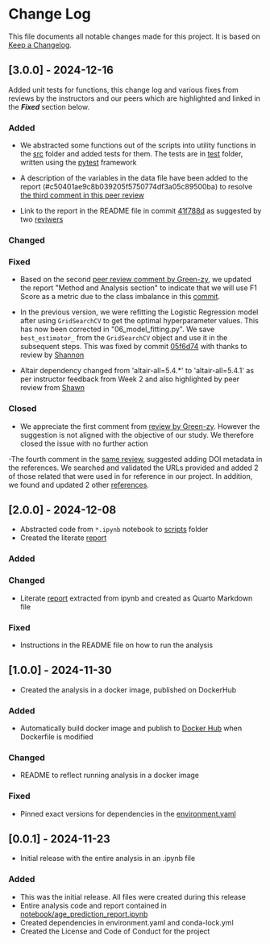 # Change Log
This file documents all notable changes made for this project. It is 
based on [Keep a Changelog](http://keepachangelog.com/).
 
## [3.0.0] - 2024-12-16
 
Added unit tests for functions, this change log and various fixes from reviews by the instructors and our peers
which are highlighted and linked in the ***Fixed*** section below.
 
### Added
- We abstracted some functions out of the scripts into utility functions in the [src](src) folder and 
added tests for them. The tests are in [test](test) folder, written 
using the [pytest](https://pytest.org/) framework

- A description of the variables in the data file have been added to the report (#c50401ae9c8b039205f5750774df3a05c89500ba)
to resolve [the third comment in this peer review](https://github.com/UBC-MDS/data-analysis-review-2024/issues/28#issuecomment-2530156986)

- Link to the report in the README file in commit [41f788d](https://github.com/UBC-MDS/DSCI522-2425-group31_age-group-prediction/commit/41f788d869626636a97c4ed224a54b73bd00bf4d)
as suggested by two [reviwers](https://github.com/UBC-MDS/data-analysis-review-2024/issues/28#issuecomment-2530156986)
 
### Changed



### Fixed

- Based on the second [peer review comment by Green-zy](https://github.com/UBC-MDS/data-analysis-review-2024/issues/28#issuecomment-2530385608), we updated the report "Method and Analysis section" to indicate that we will use F1 
Score as a metric due to the class imbalance in this [commit](https://github.com/UBC-MDS/DSCI522-2425-group31_age-group-prediction/commit/905a54bdb44464c385c5743a7256556c06f0d94a).

- In the previous version, we were refitting the Logistic Regression 
model after using `GridSearchCV` to get the optimal hyperparameter values. This has now 
been corrected in "06_model_fitting.py". We save `best_estimator_` from the `GridSearchCV` 
object and use it in the subsequent steps. This was fixed by commit [05f6d74](https://github.com/UBC-MDS/DSCI522-2425-group31_age-group-prediction/commit/05f6d7436adf9dae9da6e906b863d3913c1e8464)
with thanks to review by [Shannon](https://github.com/UBC-MDS/data-analysis-review-2024/issues/28#issuecomment-2530156986)

- Altair dependency changed from 'altair-all=5.4.*' to 'altair-all=5.4.1' as per instructor feedback from Week 2
and also highlighted by peer review from [Shawn](https://github.com/UBC-MDS/data-analysis-review-2024/issues/28#issuecomment-2530404242)

### Closed

- We appreciate the first comment from [review by Green-zy](https://github.com/UBC-MDS/data-analysis-review-2024/issues/28#issuecomment-2530385608). However the suggestion is not aligned with the objective of our study.
We therefore closed the issue with no further action

-The fourth comment in the [same review](https://github.com/UBC-MDS/data-analysis-review-2024/issues/28#issuecomment-2530385608), suggested adding DOI metadata in the references. We searched and validated
the URLs provided and added 2 of those related that were used in for reference in our project. In addition, we found
and updated 2 other [references](https://github.com/UBC-MDS/DSCI522-2425-group31_age-group-prediction/commit/c50401ae9c8b039205f5750774df3a05c89500ba).


## [2.0.0] - 2024-12-08
  
- Abstracted code from `*.ipynb` notebook to [scripts](scripts) folder
- Created the literate [report](reports/age_prediction_report.qmd)
 
### Added
 
### Changed
  
- Literate [report](reports/age_prediction_report.qmd) extracted from ipynb and created as Quarto Markdown file
 
### Fixed
 
- Instructions in the README file on how to run the analysis

## [1.0.0] - 2024-11-30
  
- Created the analysis in a docker image, published on DockerHub
 
### Added

- Automatically build docker image and publish to [Docker Hub](https://hub.docker.com/) when Dockerfile is modified
 
### Changed

- README to reflect running analysis in a docker image
 
### Fixed
 
- Pinned exact versions for dependencies in the [environment.yaml](environment.yaml)
 
## [0.0.1] - 2024-11-23

- Initial release with the entire analysis in an .ipynb file
 
### Added

- This was the initial release. All files were created during this release
- Entire analysis code and report contained in [notebook/age_prediction_report.ipynb](notebook/age_prediction_report.ipynb)
- Created dependencies in environment.yaml and conda-lock.yml
- Created the License and Code of Conduct for the project